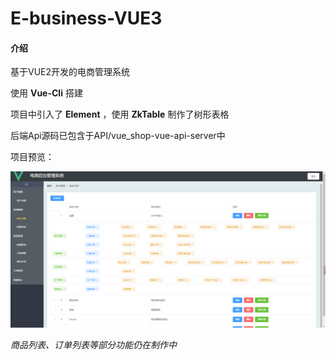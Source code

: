 # E-business-VUE3

#### 介绍
基于VUE2开发的电商管理系统

使用 **Vue-Cli** 搭建

项目中引入了 **Element** ，使用 **ZkTable** 制作了树形表格

后端Api源码已包含于API/vue_shop-vue-api-server中

项目预览：

![输入图片说明](preview.png)

 
 _商品列表、订单列表等部分功能仍在制作中_ 
